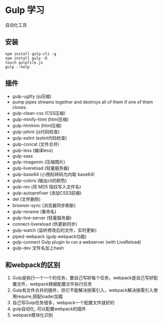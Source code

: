 # Gulp 学习

自动化工具

## 安装

```shell
npm install gulp-cli -g
npm install gulp -D
touch gulpfile.js
gulp --help
```

## 插件
- gulp-uglify (js压缩)
- pump pipes streams together and destroys all of them if one of them closes.
- gulp-clean-css (CSS压缩)
- gulp-minify-html (html压缩)
- gulp-htmlmin (html压缩)
- gulp-jshint (js代码检查)
- gulp-eslint (eslint代码检查)
- gulp-concat (文件合并)
- gulp-less (编译less)
- gulp-sass
- gulp-imagemin (压缩图片)
- gulp-livereload (轻量服务器)
- gulp-base64 (小图标转码为内联 base64)
- gulp-colors (输出cli的颜色)
- gulp-rev (将 MD5 指纹写入文件名)
- gulp-autoprefixer (添加CSS3前缀)
- del (文件删除)
- browser-sync (浏览器同步刷新)
- gulp-rename (重命名)
- gulp-live-server (轻量服务器)
- connect-livereload (热更新同步)
- gulp-watch (监听修改后的文件，实时更新)
- piped-webpack (gulp webpack功能)
- gulp-connect Gulp plugin to run a webserver (with LiveReload)
- gulp-dev 文件名加上hash

## 和webpack的区别

1. Gulp是执行一个一个的任务，要自己写好每个任务，webpack是自己写好配置文件，webpack根据配置文件执行任务
2. Gulp有文件合并的插件，但它不能解决按需引入，webpack解决按需引入使用require,搭配loader加载
3. 自己写Gulp任务很多，webpack一个配置文件就好的
4. gulp自动化, 可以配置webpack的插件
5. webpack模块化识别